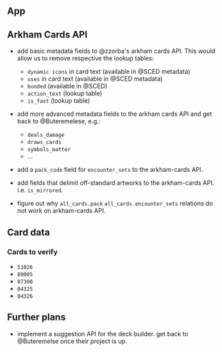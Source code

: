 ## App

## Arkham Cards API

- add basic metadata fields to @zzorba's arkham cards API. This would allow us to remove respective the lookup tables:

  - `dynamic icons` in card text (available in @SCED metadata)
  - `uses` in card text (available in @SCED metadata)
  - `bonded` (available in @SCED)
  - `action_text` (lookup table)
  - `is_fast` (lookup table)

- add more advanced metadata fields to the arkham cards API and get back to @Buteremelese, e.g.:

  - `deals_damage`
  - `draws_cards`
  - `symbols_matter`
  - ...

- add a `pack_code` field for `encounter_sets` to the arkham-cards API.
- add fields that delimit off-standard artworks to the arkham-cards API. i.e. `is_mirrored`.
- figure out why `all_cards.pack` `all_cards.encounter_sets` relations do not work on arkham-cards API.

## Card data

### Cards to verify

- `51026`
- `89005`
- `07300`
- `04325`
- `04326`

## Further plans

- implement a suggestion API for the deck builder. get back to @Buteremelse once their project is up.
